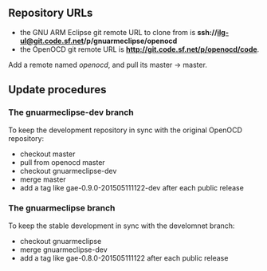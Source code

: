 ## Repository URLs

- the GNU ARM Eclipse git remote URL to clone from is **ssh://ilg-ul@git.code.sf.net/p/gnuarmeclipse/openocd**
- the OpenOCD git remote URL is **http://git.code.sf.net/p/openocd/code**.

Add a remote named *openocd*, and pull its master → master.

## Update procedures

### The gnuarmeclipse-dev branch

To keep the development repository in sync with the original OpenOCD repository:

- checkout master
- pull from openocd master
- checkout gnuarmeclipse-dev
- merge master
- add a tag like gae-0.9.0-201505111122-dev after each public release

### The gnuarmeclipse branch

To keep the stable development in sync with the develomnet branch:

- checkout gnuarmeclipse
- merge gnuarmeclipse-dev
- add a tag like gae-0.8.0-201505111122 after each public release




